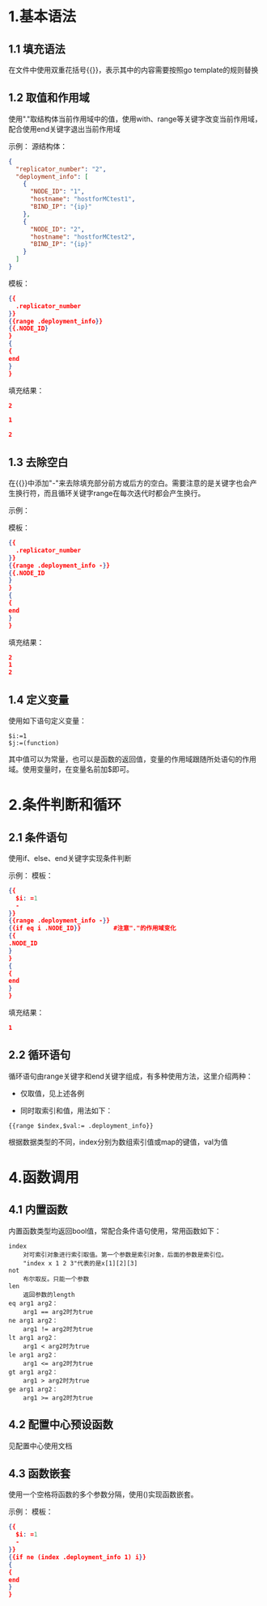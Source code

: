 # 1.基本语法

## 1.1 填充语法

在文件中使用双重花括号{{}}，表示其中的内容需要按照go template的规则替换

## 1.2 取值和作用域

使用"."取结构体当前作用域中的值，使用with、range等关键字改变当前作用域，配合使用end关键字退出当前作用域

示例： 源结构体：

```json
{
  "replicator_number": "2",
  "deployment_info": [
    {
      "NODE_ID": "1",
      "hostname": "hostforMCtest1",
      "BIND_IP": "{ip}"
    },
    {
      "NODE_ID": "2",
      "hostname": "hostforMCtest2",
      "BIND_IP": "{ip}"
    }
  ]
}
```

模板：

```json
{{
  .replicator_number
}}
{{range .deployment_info}}
{{.NODE_ID}
}
{
{
end
}
}
```

填充结果：

```json
2

1

2

```

## 1.3 去除空白

在{{}}中添加"-"来去除填充部分前方或后方的空白。需要注意的是关键字也会产生换行符，而且循环关键字range在每次迭代时都会产生换行。

示例：

模板：

```json
{{
  .replicator_number
}}
{{range .deployment_info -}}
{{.NODE_ID
}
}
{
{
end
}
}
```

填充结果：

```json
2
1
2

```

## 1.4 定义变量

使用如下语句定义变量：

```shell
$i:=1
$j:=(function)
```

其中值可以为常量，也可以是函数的返回值，变量的作用域跟随所处语句的作用域。使用变量时，在变量名前加$即可。

# 2.条件判断和循环

## 2.1 条件语句

使用if、else、end关键字实现条件判断

示例： 模板：

```json
{{
  $i: =1
  -
}}
{{range .deployment_info -}}
{{if eq i .NODE_ID}}         #注意"."的作用域变化
{{
.NODE_ID
}
}
{
{
end
}
}
```

填充结果：

```json
1

```

## 2.2 循环语句

循环语句由range关键字和end关键字组成，有多种使用方法，这里介绍两种：

- 仅取值，见上述各例

- 同时取索引和值，用法如下：

```shell
{{range $index,$val:= .deployment_info}}
```

根据数据类型的不同，index分别为数组索引值或map的键值，val为值

# 4.函数调用

## 4.1 内置函数

内置函数类型均返回bool值，常配合条件语句使用，常用函数如下：

```shell
index
    对可索引对象进行索引取值。第一个参数是索引对象，后面的参数是索引位。
    "index x 1 2 3"代表的是x[1][2][3]
not
    布尔取反。只能一个参数
len
    返回参数的length
eq arg1 arg2：
    arg1 == arg2时为true
ne arg1 arg2：
    arg1 != arg2时为true
lt arg1 arg2：
    arg1 < arg2时为true
le arg1 arg2：
    arg1 <= arg2时为true
gt arg1 arg2：
    arg1 > arg2时为true
ge arg1 arg2：
    arg1 >= arg2时为true
```

## 4.2 配置中心预设函数

见配置中心使用文档

## 4.3 函数嵌套

使用一个空格将函数的多个参数分隔，使用()实现函数嵌套。

示例： 模板：

```json
{{
  $i: =1
  -
}}
{{if ne (index .deployment_info 1) i}}
{
{
end
}
}
```
